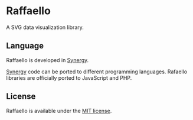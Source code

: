 # Raffaello
A SVG data visualization library.

## Language
Raffaello is developed in [Synergy](https://www.zoclee.com/synergy).

[Synergy](https://www.zoclee.com/synergy) code can be ported to different programming languages. Rafaello libraries are officially ported to JavaScript and PHP.

## License
Raffaello is available under the [MIT license](https://opensource.org/licenses/MIT).

